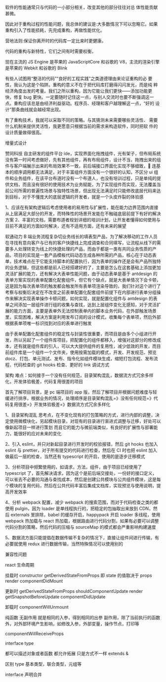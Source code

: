 软件的性能通常只与代码的一小部分相关，改变其他的部分往往对总 体性能贡献甚微。

因此对于重构过程的性能问题，我总体的建议是:大多数情况下可以忽略它。如果重构引入了性能损耗，先完成重构，再做性能优化。

营地法则:保证你离开时的代码库一定比来时更健康。

代码的重构与新特性，它们之间有时需要权衡，

现在主流的 JS Engine 是苹果的 JavaScriptCore 和谷歌的 V8，主流的渲染引擎是苹果的 Webkit 和谷歌的 Blink

有些人试图用“整洁的代码”“良好的工程实践”之类道德理由来论证重构的必 要性，我认为这是个陷阱。重构的意义不在于把代码库打磨得闪闪发光，而是纯 粹经济角度出发的考量。我们之所以重构，因为它能让我们更快——添加功能更 快，修复 bug 更快。一定要随时记住这一点，与别人交流时也要不断强调这一 点。重构应该总是由经济利益驱动。程序员、经理和客户越理解这一点，“好的 设计”那条曲线就会越经常出现。

有了重构技术，我就可以采取不同的策略。与其猜测未来需要哪些灵活性、 需要什么机制来提供灵活性，我更愿意只根据当前的需求来构造软件，同时把软 件的设计质量做得很高。

增量式设计

赞同科技
自主研发的组件平台 ide，实现界面化拖拽组件，光有架子，但布局系统没有第一时间考虑做好，先有其他组件，再有布局组件，设计不当，拖拽出来的组件与客户端展示出来的布局效果不一致，前后端接口界面化实现不够细致， 连基本的顺序调用都无法满足，对于丰富组件方面没有一个很好的认知，不区分 ui 组件和业务组件，在该平台布道时没有一个布道人，也没有培训过程，只是单纯的提供文档，而且没有很好的使用技术为业务赋能，为了实现组件而实现，无法覆盖当前公司所需的普遍性场景与独特性场景，但出现无法满足时只能修改底层代码来达到目标，对于不懂庞大的底层逻辑的开发者，就是一个头皮炸裂的体验感

1、应该在有架构逻辑后考虑使用者的易用性与扩展性，能在能力边界范围内直接从上层满足大部分的开发，而特殊性的场景开发能在不触碰底层前提下有好的解决方案
2、丰富的文档，需要布道者规划详细的培训计划，让开发者懂得如何使用与目前不满足的方面如何解决，还有不适用方面，还有未来的展望

软通动力
B 端业务流程复杂切业务线长的填表型产品，为了解决移动的工作人员在寻找有意向客户与已有的客户快捷线上完成调查和合同填写，让流程从线下的需要多人处理转变为线上的快捷处理的产品，而由于都是一类有共同业务性质的产品，项目的实现是一套产品模板代码动态生成各种所需的产品，核心在于动态表单，技术难点在于它能支持脚本的配置执行，因为表单的操作还是会有产品所独特的业务逻辑，但这些都是前人已经搭建好的了，主要是怎么在这套基础上添加更加灵活扩展的能力，还有解决大表单性能问题，由于动态表单是基于 antdesign 的表单方案实现的表单配置化配套组件，但它有个缺点，就是大表单情况下会卡顿，这是因为每次表单项的触发都会触发所有表单项渲染导致的，我们针对这个进行了考察与权衡后决定在不改变之前表单配置化配套组件前提下在内部进行表单分组操作来解决实现表单操作卡顿问题，如何实现，就是配置化组件与 antdesign 的表单之间添加一层组件进行组的收集与查找，达到上层组件变化无感知，对于灵活扩展的能力方面，主要是表单外无法控制表单内的脚本业务代码，在外部触发场景里，实现困难，解决方案是利用发布订阅的设计模式，收集每个表单项，然后外部根据表单项唯一标识找到对应的表单进行触发

由于表单配置化配套组件的稳定性与封装性很重要，而项目是由多个小组进行开发，所以另起了一个组件库项目，把配置化的组件都移入，增强对这部分的修改成本，还有就是组件库的引入，可以大大提供组件的复用性，减少低效的开发，而目前组件库是一个组件一个文件夹，使用按需加载的模式，开发、开发规范、预览 docz、打包、单元测试、发布、指令化如组件模块生成，缩短打包流程、发布流程、代码检查的 git hooks 检查、更好的 link 调试方式

架构
难点：如何接手一个没有任何规范，目录架构混乱，数据流方式冗余多样化，开发体验极差，代码复用很差的项目

首先了解项目背景，是 pc 端项目的 app 版，然后了解项目并根据问题难度与轻缓进行排序，根据业务的情况，处理顺序是目录架构混乱=》没有任何规范=》代码复用很差=》开发体验极差=》数据流方式冗余多样化

1、目录架构混乱
思考点，在不变化现有的打包策略的方式，进行内部的调整，决定使用微模块化，另起模块目录，对现有的目录进行渐进式调整与迁移，好处可以像新起项目一样进行策划
而且它的能力与微前端类似，有良好的扩展性与部署能力，能很好的应对未来的变化

2、引入 eslint，并只对新起目录进行开发时的校验报错，然后 git hooks 也加入 eslint 与 prettier，对于所有提交的代码进行检查，然后在 CI 时也把 eslint 加入做最后一层的检查，当然还有 typescript 的开启，使用的是逐步迁移模式

3、分析项目中频繁使用的，如请求，方法，组件，由于项目已经使用了 typescript 了，首先解决请求，因为这个是前后端交接处，一份好的接口定义，可以省去不必要的沟通与查找成本，然后是创建公共模块与公共组件模块，这是每个模块的复用代码，然后在公共代码丰富后集成文档库，实现预览与使用说明，提高开发效率

4、分析 webpack 配置，减少 webpack 的搜索范围，而对于代码检查之类的都使用 pulgin，因为 loader 是单线程执行的，把稳定的包抽取出来放到 CDN，然后 externals 里排除，babel 的缓存开启，happypack 开启 loader 多线程，使用 webpack 热加载与 react 热加载，根据路由进行代码分割，如果有必要可以调整代码分割的策略，然后代码的压缩与 sourceMap 的模式都会严重影响构建速度

5、数据流方面只能提倡在数据传输不复杂的情况下，直接让组件间进行传输，有必要就使用 redux 进行数据传输，当然特殊情况可以使用别的

兼容性问题

react 生命周期

挂载时
constructor
getDerivedStateFromProps 即 state 的值取决于 props
render
componentDidMount

更新时
getDerivedStateFromProps
shouldComponentUpdate
render
getSnapshotBeforeUpdate
componentDidUpdate

卸载时
componentWillUnmount

纯函数 无副作用
就是相同的入参，得到相同的出参
副作用，除了当前执行的函数外，对外部环境产生影响，如修改入参，外部变量，操作节点，打印等

componentWillReceiveProps

interface
type

都可以描述对象或者函数
都允许拓展 只是方式不一样 extends &

区别
type 基本类型，联合类型，元组等

interface 声明合并
